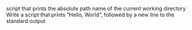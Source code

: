 script that prints the absolute path name of the current working directory
Write a script that prints “Hello, World”, followed by a new line to the standard output
